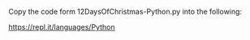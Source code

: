 Copy the code form 12DaysOfChristmas-Python.py into the following:

https://repl.it/languages/Python
